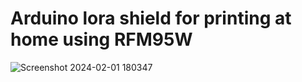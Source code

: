 # Arduino lora shield for printing at home using RFM95W
![Screenshot 2024-02-01 180347](https://github.com/ioelectro/arduino-lora-shield/assets/64005694/de4c8666-1ecf-4c8e-98ee-c2bd381fb123)
